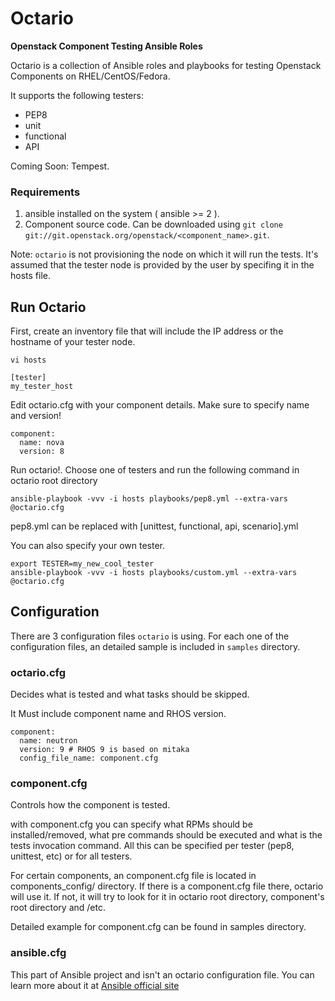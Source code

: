 # Octario

**Openstack Component Testing Ansible Roles**

Octario is a collection of Ansible roles and playbooks for testing Openstack Components on RHEL/CentOS/Fedora.

It supports the following testers:

* PEP8
* unit
* functional
* API

Coming Soon: Tempest.

### Requirements

1. ansible installed on the system ( ansible >= 2 ).
2. Component source code. Can be downloaded using `git clone git://git.openstack.org/openstack/<component_name>.git`.

Note: `octario` is not provisioning the node on which it will run the tests. It's assumed
      that the tester node is provided by the user by specifing it in the hosts file.

## Run Octario

First, create an inventory file that will include the IP address or the hostname of your tester node.

```
vi hosts

[tester]
my_tester_host
```

Edit octario.cfg with your component details. Make sure to specify name and version!

```
component:
  name: nova
  version: 8
```

Run octario!. Choose one of testers and run the following command in octario root directory

```
ansible-playbook -vvv -i hosts playbooks/pep8.yml --extra-vars @octario.cfg
```

pep8.yml can be replaced with [unittest, functional, api, scenario].yml

You can also specify your own tester.

```
export TESTER=my_new_cool_tester
ansible-playbook -vvv -i hosts playbooks/custom.yml --extra-vars @octario.cfg
```

## Configuration

There are 3 configuration files `octario` is using.
For each one of the configuration files, an detailed sample is included in `samples` directory.

### octario.cfg

Decides what is tested and what tasks should be skipped.

It Must include component name and RHOS version.

```
component:
  name: neutron
  version: 9 # RHOS 9 is based on mitaka
  config_file_name: component.cfg
```

### component.cfg

Controls how the component is tested.

with component.cfg you can specify what RPMs should be installed/removed, what pre commands
should be executed and what is the tests invocation command. All this can be specified per
tester (pep8, unittest, etc) or for all testers.

For certain components, an component.cfg file is located in components_config/<rhos release> directory.
If there is a component.cfg file there, octario will use it. If not, it will try to look for it in octario
root directory, component's root directory and /etc.

Detailed example for component.cfg can be found in samples directory.

### ansible.cfg

This part of Ansible project and isn't an octario configuration file.
You can learn more about it at [Ansible official site](http://docs.ansible.com/ansible/intro_configuration.html)

